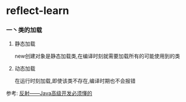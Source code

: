 # reflect-learn

### 一丶类的加载
1. 静态加载

    new创建对象是静态加载类,在编译时刻就需要加载所有的可能使用到的类
2. 动态加载
    
    在运行时刻加载,即使该类不存在,编译时期也不会报错
    
参考:
[反射——Java高级开发必须懂的](https://www.imooc.com/learn/199)
